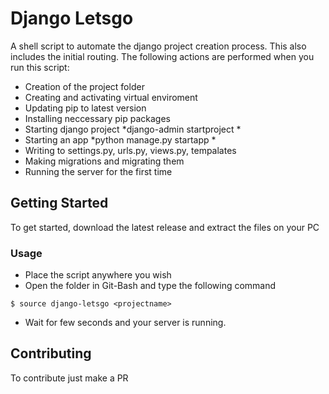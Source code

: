# Django Letsgo

A shell script to automate the django project creation process. This also includes the initial routing. The following actions are performed when you run this script: 
* Creation of the project folder 
* Creating and activating virtual enviroment
* Updating pip to latest version
* Installing neccessary pip packages
* Starting django project *django-admin startproject *
* Starting an app *python manage.py startapp *
* Writing to settings.py, urls.py, views.py, tempalates
* Making migrations and migrating them
* Running the server for the first time


## Getting Started

To get started, download the latest release and extract the files on your PC

### Usage
* Place the script anywhere you wish
* Open the folder in Git-Bash and type the following command
```
$ source django-letsgo <projectname>
```
* Wait for few seconds and your server is running.


## Contributing
To contribute just make a PR 

